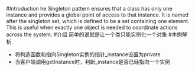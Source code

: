 #Introduction
he Singleton pattern ensures that a class has only one instance and provides a global point of access to that instance. It is named after the singleton set, which is defined to be a set containing one element. This is useful when exactly one object is needed to coordinate actions across the system.
#介绍
简单的说就是让一个类只能实例化一个对象
#本例解析
* 将构造函数和指向Singleton实例的指针_instance设置为private
* 当客户端调用getInstance时，判断_instance是否已经指向一个实例

